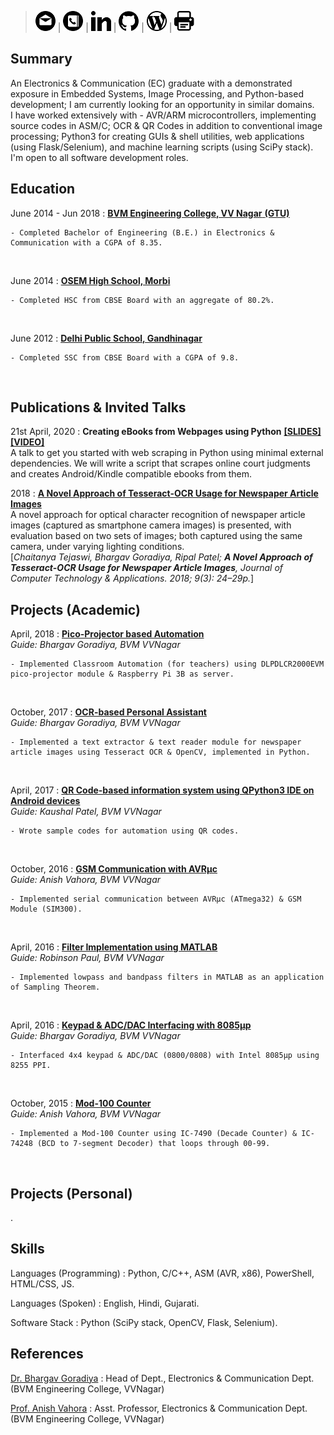 > [![Email](resources/gmail_dark.png)](mailto:crtejaswi13@gmail.com) |
> [![Phone](resources/phone_dark.png)](tel:+919687420050) |
> [![LinkedIn](resources/linkedin_dark.png)](https://linkedin.com/in/chaitanya-tejaswi-129b67108) |
> [![GitHub](resources/github.png)](https://github.com/CRTejaswi) |
> [![WordPress](resources/wordpress_dark.png)](https://crtejaswi.wordpress.com) |
> [![Download PDF](resources/print_dark.png)](CV.pdf)

Summary
---------

An Electronics & Communication (EC) graduate with a demonstrated exposure in Embedded Systems, Image Processing, and Python-based development; I am currently looking for an opportunity in similar domains. <br>
I have worked extensively with - AVR/ARM microcontrollers, implementing source codes in ASM/C; OCR & QR Codes in addition to conventional image processing; Python3 for creating GUIs & shell utilities, web applications (using Flask/Selenium), and machine learning scripts (using SciPy stack). <br>
I'm open to all software development roles. <br>

Education
---------

June 2014 - Jun 2018
:   [__BVM Engineering College, VV Nagar__ ](http://bvmengineering.ac.in) [__(GTU)__](https://www.gtu.ac.in/)

    - Completed Bachelor of Engineering (B.E.) in Electronics & Communication with a CGPA of 8.35.
<br>

June 2014
:   [__OSEM High School, Morbi__](https://www.osem.edu.in/)

    - Completed HSC from CBSE Board with an aggregate of 80.2%.
<br>

June 2012
:   [__Delhi Public School, Gandhinagar__](http://www.dps-gandhinagar.com)

    - Completed SSC from CBSE Board with a CGPA of 9.8.
<br>

Publications & Invited Talks
-----------------

21st April, 2020
:   __Creating eBooks from Webpages using Python__ [__[SLIDES]__](https://crtejaswi.github.io/Talks/01/webscraping.html) [__[VIDEO]__](https://drive.google.com/open?id=1KSGi2n2kVAqe0eO2dCa95Z_ULRHpwGaW)<br>
A talk to get you started with web scraping in Python using minimal external dependencies. We will write a script that scrapes online court judgments and creates Android/Kindle compatible ebooks from them.
<br>

2018
:   [__A Novel Approach of Tesseract-OCR Usage for Newspaper Article Images__](http://computerjournals.stmjournals.in/index.php/JoCTA/article/view/220) <br>
A novel approach for optical character recognition of newspaper article images (captured as smartphone camera images) is presented, with evaluation based on two sets of images; both captured using the same camera, under varying lighting conditions. <br>
[_Chaitanya Tejaswi, Bhargav Goradiya, Ripal Patel; __A Novel Approach of Tesseract-OCR Usage for Newspaper Article Images__, Journal of Computer Technology & Applications. 2018; 9(3): 24–29p._]
<br>

Projects (Academic)
-----------------

April, 2018
:   [__Pico-Projector based Automation__](https://github.com/CRTejaswi/Class-Projects/tree/master/BE%20Project2) <br>
    _Guide: Bhargav Goradiya, BVM VVNagar_ <br>

    - Implemented Classroom Automation (for teachers) using DLPDLCR2000EVM pico-projector module & Raspberry Pi 3B as server.
<br>

October, 2017
:   [__OCR-based Personal Assistant__](https://github.com/CRTejaswi/Class-Projects/tree/master/BE%20Project1) <br>
    _Guide: Bhargav Goradiya, BVM VVNagar_ <br>

    - Implemented a text extractor & text reader module for newspaper article images using Tesseract OCR & OpenCV, implemented in Python.
<br>

April, 2017
:   [__QR Code-based information system using QPython3 IDE on Android devices__](https://github.com/CRTejaswi/Class-Projects/tree/master/Personal%20Info%20Assistant) <br>
    _Guide: Kaushal Patel, BVM VVNagar_ <br>

    - Wrote sample codes for automation using QR codes.
<br>

October, 2016
:   [__GSM Communication with AVRµc__](https://github.com/CRTejaswi/Class-Projects/tree/master/AVR-GSM) <br>
    _Guide: Anish Vahora, BVM VVNagar_ <br>

    - Implemented serial communication between AVRµc (ATmega32) & GSM Module (SIM300).
<br>

April, 2016
:   [__Filter Implementation using MATLAB__](https://github.com/CRTejaswi/Class-Projects/tree/master/Sampling%20Theorem) <br>
    _Guide: Robinson Paul, BVM VVNagar_ <br>

    - Implemented lowpass and bandpass filters in MATLAB as an application of Sampling Theorem.
<br>

April, 2016
:   [__Keypad & ADC/DAC Interfacing with 8085µp__](https://github.com/CRTejaswi/Class-Projects/tree/master/8085-ADC%26DAC) <br>
    _Guide: Bhargav Goradiya, BVM VVNagar_ <br>

    - Interfaced 4x4 keypad & ADC/DAC (0800/0808) with Intel 8085µp using 8255 PPI.
<br>

October, 2015
:   [__Mod-100 Counter__](https://github.com/CRTejaswi/Class-Projects/tree/master/Mod100Counter) <br>
    _Guide: Anish Vahora, BVM VVNagar_ <br>

    - Implemented a Mod-100 Counter using IC-7490 (Decade Counter) & IC-74248 (BCD to 7-segment Decoder) that loops through 00-99.
<br>

Projects (Personal)
-----------------
.

Skills
------

Languages (Programming)
:   Python, C/C++, ASM (AVR, x86), PowerShell, HTML/CSS, JS.

Languages (Spoken)
:   English, Hindi, Gujarati.

Software Stack
:   Python (SciPy stack, OpenCV, Flask, Selenium).

References
-----------------

[Dr. Bhargav Goradiya](mailto:bhargav.goradiya@bvmengineering.ac.in)
:   Head of Dept., Electronics & Communication Dept. (BVM Engineering College, VVNagar)

[Prof. Anish Vahora](mailto:anish.vahora@bvmengineering.ac.in)
:   Asst. Professor, Electronics & Communication Dept. (BVM Engineering College, VVNagar)
